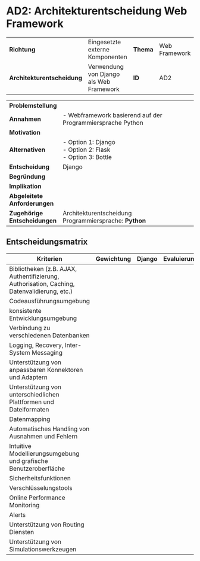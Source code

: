 # AD2: Architekturentscheidung Web Framework

|                             |                                              |           |               |
|-----------------------------|----------------------------------------------|-----------|---------------|
| **Richtung**                | Eingesetzte externe <br> Komponenten         | **Thema** | Web Framework |
| **Architekturentscheidung** | Verwendung von Django <br> als Web Framework | **ID**    | AD2           |   

|                                    |                                                                   |
|------------------------------------|-------------------------------------------------------------------|
| **Problemstellung**                |                                                                   |
| **Annahmen**                       | - Webframework basierend auf der Programmiersprache Python <br>   |
| **Motivation**                     |                                                                   |
| **Alternativen**                   | - Option 1: Django <br> - Option 2: Flask <br> - Option 3: Bottle |
| **Entscheidung**                   | Django                                                            |
| **Begründung**                     |                                                                   |
| **Implikation**                    |                                                                   |
| **Abgeleitete <br> Anforderungen** |                                                                   |
| **Zugehörige <br> Entscheidungen** | Architekturentscheidung Programmiersprache: **Python**            |

## Entscheidungsmatrix
| Kriterien                                                                                    | Gewichtung | Django | Evaluierung | Flask | Evaluierung | Bottle |
|----------------------------------------------------------------------------------------------|:----------:|--------|:-----------:|-------|:-----------:|--------|
| Bibliotheken (z.B. AJAX, Authentifizierung, Authorisation, Caching, Datenvalidierung, etc.)  |            |        |             |       |             |        |
| Codeausführungsumgebung                                                                      |            |        |             |       |             |        |
| konsistente Entwicklungsumgebung                                                             |            |        |             |       |             |        |
| Verbindung zu verschiedenen Datenbanken                                                      |            |        |             |       |             |        |
| Logging, Recovery, Inter-System Messaging                                                    |            |        |             |       |             |        |
| Unterstützung von anpassbaren Konnektoren und Adaptern                                       |            |        |             |       |             |        |
| Unterstützung von unterschiedlichen Plattformen und Dateiformaten                            |            |        |             |       |             |        |
| Datenmapping                                                                                 |            |        |             |       |             |        |
| Automatisches Handling von Ausnahmen und Fehlern                                             |            |        |             |       |             |        |
| Intuitive Modellierungsumgebung und grafische Benutzeroberfläche                             |            |        |             |       |             |        |
| Sicherheitsfunktionen                                                                        |            |        |             |       |             |        |
| Verschlüsselungstools                                                                        |            |        |             |       |             |        |
| Online Performance Monitoring                                                                |            |        |             |       |             |        |
| Alerts                                                                                       |            |        |             |       |             |        |
| Unterstützung von Routing Diensten                                                           |            |        |             |       |             |        |
| Unterstützung von Simulationswerkzeugen                                                      |            |        |             |       |             |        |
